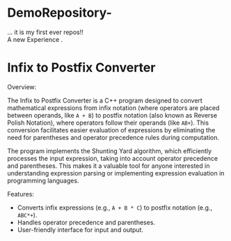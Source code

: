 # DemoRepository-
... it is my first ever repos!!
<br>
A new Experience .
# Infix to Postfix Converter

Overview:

The Infix to Postfix Converter is a C++ program designed to convert mathematical expressions from infix notation (where operators are placed between operands, like `A + B`) to postfix notation (also known as Reverse Polish Notation), where operators follow their operands (like `AB+`). This conversion facilitates easier evaluation of expressions by eliminating the need for parentheses and operator precedence rules during computation.

The program implements the Shunting Yard algorithm, which efficiently processes the input expression, taking into account operator precedence and parentheses. This makes it a valuable tool for anyone interested in understanding expression parsing or implementing expression evaluation in programming languages.

Features:

- Converts infix expressions (e.g., `A + B * C`) to postfix notation (e.g., `ABC*+`).
- Handles operator precedence and parentheses.
- User-friendly interface for input and output.


